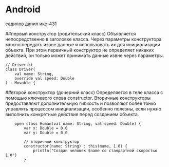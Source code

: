 # Android
садилов данил икс-431


##первый конструктор (родительский класс)
Объявляется непосредственно в заголовке класса. Через параметры конструктора можно 
передать извне данные и использовать их для инициализации объекта. При этом первичный
конструктор не определяет никаких действий, он только может принимать данные извне
через параметры. 

```
// Driver.kt
class Driver(
    val name: String,
    override val speed: Double
) : Movable {
```


##второй конструктор (дочерний класс)
Определяется в теле класса с помощью ключевого слова constructor.
Вторичные конструкторы предоставляют дополнительную гибкость и позволяют
более тонко управлять процессом инициализации, особенно полезны, если
нужно выполнить конкретные действия перед созданием объекта.

```
    open class Human(val name: String, val speed: Double) {
        var x: Double = 0.0
        var y: Double = 0.0

        // вторичный конструктор 
        constructor(name: String) : this(name, 1.0) {
            println("Создан человек $name со стандартной скоростью 1.0")
        }
```








